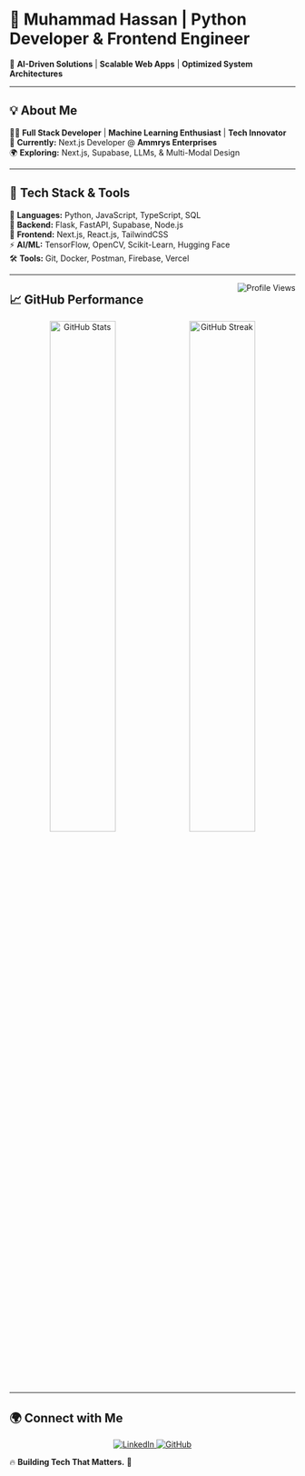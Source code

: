 # 👑 Muhammad Hassan | Python Developer & Frontend Engineer  

🔹 **AI-Driven Solutions** | **Scalable Web Apps** | **Optimized System Architectures**  

---

## 💡 About Me  
👨‍💻 **Full Stack Developer** | **Machine Learning Enthusiast** | **Tech Innovator**  
🚀 **Currently:** Next.js Developer @ **Ammrys Enterprises**  
🌍 **Exploring:** Next.js, Supabase, LLMs, & Multi-Modal Design  

---

## 🚀 Tech Stack & Tools  
🧠 **Languages:** Python, JavaScript, TypeScript, SQL  
🔩 **Backend:** Flask, FastAPI, Supabase, Node.js  
🎨 **Frontend:** Next.js, React.js, TailwindCSS  
⚡ **AI/ML:** TensorFlow, OpenCV, Scikit-Learn, Hugging Face  
🛠 **Tools:** Git, Docker, Postman, Firebase, Vercel  

---

<img src="https://komarev.com/ghpvc/?username=Muhammad-Hassan-100&label=Profile%20views&color=11eb11&style=for-the-badge" alt="Profile Views" align="right" />

## 📈 GitHub Performance  
<p align="center">
  <img src="https://github-readme-stats.vercel.app/api?username=Muhammad-Hassan-100&show_icons=true&theme=highcontrast" width="48%" alt="GitHub Stats">
  <img src="https://github-readme-streak-stats.herokuapp.com/?user=Muhammad-Hassan-100&show_icons=true&theme=highcontrast" width="48%" alt="GitHub Streak">
</p>

---

## 🌍 Connect with Me  
<p align="center">
  <a href="https://www.linkedin.com/in/muhammad-hassan-997632214/">
    <img src="https://img.shields.io/badge/LinkedIn-0077B5?style=for-the-badge&logo=linkedin&logoColor=white" alt="LinkedIn">
  </a>
  <a href="https://github.com/Muhammad-Hassan-100">
    <img src="https://img.shields.io/badge/GitHub-000?style=for-the-badge&logo=github&logoColor=white" alt="GitHub">
  </a>
</p>

🔥 **Building Tech That Matters.** 🚀  
